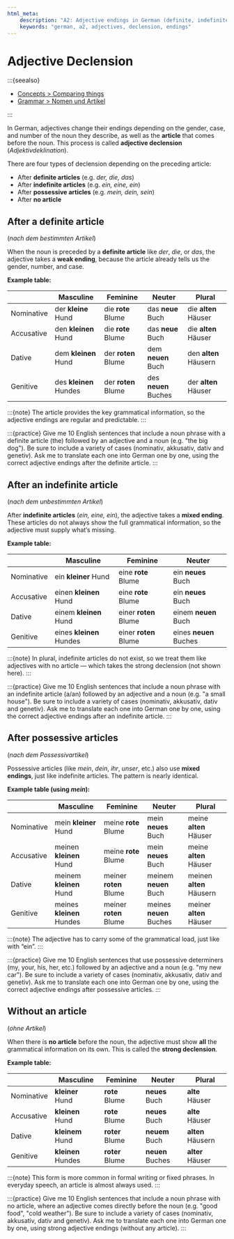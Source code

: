 ```yaml
---
html_meta:
    description: "A2: Adjective endings in German (definite, indefinite, possessive, no article)."
    keywords: "german, a2, adjectives, declension, endings"
---
```


# Adjective Declension

:::{seealso}

- [Concepts > Comparing things](/a2/concepts/making-comparisons.md)
- [Grammar > Nomen und Artikel](/a2/grammar/nomen-und-artikel.md)

:::




In German, adjectives change their endings depending on the gender, case, and number of the noun they describe, as well as the **article** that comes before the noun. This process is called **adjective declension** (*Adjektivdeklination*).

There are four types of declension depending on the preceding article:

- After **definite articles** (e.g. *der, die, das*)
- After **indefinite articles** (e.g. *ein, eine, ein*)
- After **possessive articles** (e.g. *mein, dein, sein*)
- After **no article**

## After a definite article

(*nach dem bestimmten Artikel*)

When the noun is preceded by a **definite article** like *der*, *die*, or *das*, the adjective takes a **weak ending**, because the article already tells us the gender, number, and case.

**Example table:**

|  | Masculine | Feminine | Neuter | Plural |
| --- | --- | --- | --- | --- |
| Nominative | der **kleine** Hund | die **rote** Blume | das **neue** Buch | die **alten** Häuser |
| Accusative | den **kleinen** Hund | die **rote** Blume | das **neue** Buch | die **alten** Häuser |
| Dative | dem **kleinen** Hund | der **roten** Blume | dem **neuen** Buch | den **alten** Häusern |
| Genitive | des **kleinen** Hundes | der **roten** Blume | des **neuen** Buches | der **alten** Häuser |

:::{note}
The article provides the key grammatical information, so the adjective endings are regular and predictable.
:::

:::{practice}
    Give me 10 English sentences that include a noun phrase with a definite article (the) followed by an adjective and a noun (e.g. "the big dog"). Be sure to include a variety of cases (nominativ, akkusativ, dativ and genetiv). Ask me to translate each one into German one by one, using the correct adjective endings after the definite article.
:::


## After an indefinite article

(*nach dem unbestimmten Artikel*)

After **indefinite articles** (*ein, eine, ein*), the adjective takes a **mixed ending**. These articles do not always show the full grammatical information, so the adjective must supply what’s missing.

**Example table:**

|  | Masculine | Feminine | Neuter |
| --- | --- | --- | --- |
| Nominative | ein **kleiner** Hund | eine **rote** Blume | ein **neues** Buch |
| Accusative | einen **kleinen** Hund | eine **rote** Blume | ein **neues** Buch |
| Dative | einem **kleinen** Hund | einer **roten** Blume | einem **neuen** Buch |
| Genitive | eines **kleinen** Hundes | einer **roten** Blume | eines **neuen** Buches |

:::{note}
In plural, indefinite articles do not exist, so we treat them like adjectives with no article — which takes the strong declension (not shown here).
:::

:::{practice}
    Give me 10 English sentences that include a noun phrase with an indefinite article (a/an) followed by an adjective and a noun (e.g. "a small house"). Be sure to include a variety of cases (nominativ, akkusativ, dativ and genetiv). Ask me to translate each one into German one by one, using the correct adjective endings after an indefinite article.
:::

## After possessive articles

(*nach dem Possessivartikel*)

Possessive articles (like *mein*, *dein*, *ihr*, *unser*, etc.) also use **mixed endings**, just like indefinite articles. The pattern is nearly identical.

**Example table (using *mein*):**

|  | Masculine | Feminine | Neuter | Plural |
| --- | --- | --- | --- | --- |
| Nominative | mein **kleiner** Hund | meine **rote** Blume | mein **neues** Buch | meine **alten** Häuser |
| Accusative | meinen **kleinen** Hund | meine **rote** Blume | mein **neues** Buch | meine **alten** Häuser |
| Dative | meinem **kleinen** Hund | meiner **roten** Blume | meinem **neuen** Buch | meinen **alten** Häusern |
| Genitive | meines **kleinen** Hundes | meiner **roten** Blume | meines **neuen** Buches | meiner **alten** Häuser |

:::{note}
The adjective has to carry some of the grammatical load, just like with “ein”.
:::

:::{practice}
    Give me 10 English sentences that use possessive determiners (my, your, his, her, etc.) followed by an adjective and a noun (e.g. "my new car"). Be sure to include a variety of cases (nominativ, akkusativ, dativ and genetiv). Ask me to translate each one into German one by one, using the correct adjective endings after possessive articles.
:::

## Without an article

(*ohne Artikel*)

When there is **no article** before the noun, the adjective must show **all** the grammatical information on its own. This is called the **strong declension**.

**Example table:**

|  | Masculine | Feminine | Neuter | Plural |
| --- | --- | --- | --- | --- |
| Nominative | **kleiner** Hund | **rote** Blume | **neues** Buch | **alte** Häuser |
| Accusative | **kleinen** Hund | **rote** Blume | **neues** Buch | **alte** Häuser |
| Dative | **kleinem** Hund | **roter** Blume | **neuem** Buch | **alten** Häusern |
| Genitive | **kleinen** Hundes | **roter** Blume | **neuen** Buches | **alter** Häuser |

:::{note}
This form is more common in formal writing or fixed phrases. In everyday speech, an article is almost always used.
:::

:::{practice}
    Give me 10 English sentences that include a noun phrase with no article, where an adjective comes directly before the noun (e.g. "good food", "cold weather"). Be sure to include a variety of cases (nominativ, akkusativ, dativ and genetiv). Ask me to translate each one into German one by one, using strong adjective endings (without any article).
:::